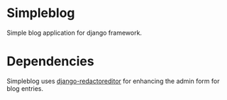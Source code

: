 # Simpleblog
Simple blog application for django framework.

# Dependencies
Simpleblog uses [django-redactoreditor](https://github.com/mazelife/django-redactoreditor) for enhancing the admin form for blog entries. 
